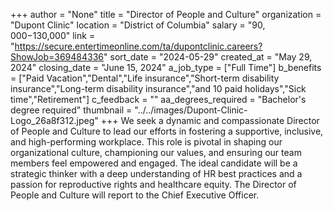 +++
author = "None"
title = "Director of People and Culture"
organization = "Dupont Clinic"
location = "District of Columbia"
salary = "$90,000-$130,000"
link = "https://secure.entertimeonline.com/ta/dupontclinic.careers?ShowJob=369484336"
sort_date = "2024-05-29"
created_at = "May 29, 2024"
closing_date = "June 15, 2024"
a_job_type = ["Full Time"]
b_benefits = ["Paid Vacation","Dental","Life insurance","Short-term disability insurance","Long-term disability insurance","and 10 paid holidays","Sick time","Retirement"]
c_feedback = ""
aa_degrees_required = "Bachelor's degree required"
thumbnail = "../../images/Dupont-Clinic-Logo_26a8f312.jpeg"
+++
We seek a dynamic and compassionate Director of People and Culture to lead our efforts in fostering a supportive, inclusive, and high-performing workplace. This role is pivotal in shaping our organizational culture, championing our values, and ensuring our team members feel empowered and engaged. The ideal candidate will be a strategic thinker with a deep understanding of HR best practices and a passion for reproductive rights and healthcare equity.  The Director of People and Culture will report to the Chief Executive Officer.